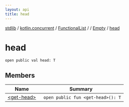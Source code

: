 ```yaml
---
layout: api
title: head
---
```

[stdlib](../../../../../index.html) / [kotlin.concurrent](../../../../index.html) / [FunctionalList](../../../index.html) / [<class-object-for-FunctionalList>](../../index.html) / [Empty](../index.html) / [head](index.html)

# head

```
open public val head: T
```
## Members
| Name | Summary |
|------|---------|
|[&lt;get-head&gt;](_get-head_.html)|&nbsp;&nbsp;`open public fun <get-head>(): T`<br>|
